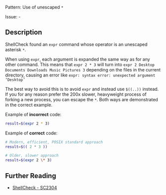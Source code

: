 Pattern: Use of unescaped `*`

Issue: -

## Description

ShellCheck found an `expr` command whose operator is an unescaped asterisk `*`.

When using `expr`, each argument is expanded the same way as for any other command. This means that `expr 2 * 3` will turn into `expr 2 Desktop Documents Downloads Music Pictures 3` depending on the files in the current directory, causing an error like `expr: syntax error: unexpected argument ‘Desktop’`

The best way to avoid this is to avoid `expr` and instead use `$((..))` instead. If you for any reason prefer the 200x slower, heavyweight process of forking a new process, you can escape the `*`. Both ways are demonstrated in the correct example.

Example of **incorrect** code:

```sh
result=$(expr 2 * 3)
```

Example of **correct** code:

```sh
# Modern, efficient, POSIX standard approach
result=$(( 2 * 3 ))

# Older, slower approach
result=$(expr 2 \* 3)
```

## Further Reading

* [ShellCheck - SC2304](https://github.com/koalaman/shellcheck/wiki/SC2304)
